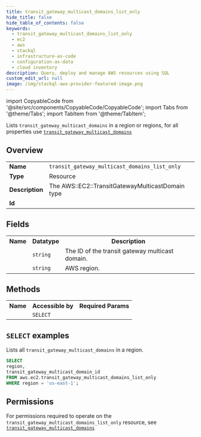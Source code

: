 ```yaml
---
title: transit_gateway_multicast_domains_list_only
hide_title: false
hide_table_of_contents: false
keywords:
  - transit_gateway_multicast_domains_list_only
  - ec2
  - aws
  - stackql
  - infrastructure-as-code
  - configuration-as-data
  - cloud inventory
description: Query, deploy and manage AWS resources using SQL
custom_edit_url: null
image: /img/stackql-aws-provider-featured-image.png
---
```


import CopyableCode from '@site/src/components/CopyableCode/CopyableCode';
import Tabs from '@theme/Tabs';
import TabItem from '@theme/TabItem';

Lists <code>transit_gateway_multicast_domains</code> in a region or regions, for all properties use <a href="/services/serviceName/transit_gateway_multicast_domains/"><code>transit_gateway_multicast_domains</code></a>

## Overview
<table>
<tbody>
<tr><td><b>Name</b></td><td><code>transit_gateway_multicast_domains_list_only</code></td></tr>
<tr><td><b>Type</b></td><td>Resource</td></tr>
<tr><td><b>Description</b></td><td>The AWS::EC2::TransitGatewayMulticastDomain type</td></tr>
<tr><td><b>Id</b></td><td><CopyableCode code="aws.ec2.transit_gateway_multicast_domains_list_only" /></td></tr>
</tbody>
</table>

## Fields
<table>
<tbody>
<tr><th>Name</th><th>Datatype</th><th>Description</th></tr><tr><td><CopyableCode code="transit_gateway_multicast_domain_id" /></td><td><code>string</code></td><td>The ID of the transit gateway multicast domain.</td></tr>
<tr><td><CopyableCode code="region" /></td><td><code>string</code></td><td>AWS region.</td></tr>
</tbody>
</table>

## Methods

<table>
<tbody>
  <tr>
    <th>Name</th>
    <th>Accessible by</th>
    <th>Required Params</th>
  </tr>
  <tr>
    <td><CopyableCode code="list_resources" /></td>
    <td><code>SELECT</code></td>
    <td><CopyableCode code="region" /></td>
  </tr>
</tbody>
</table>

## `SELECT` examples
Lists all <code>transit_gateway_multicast_domains</code> in a region.
```sql
SELECT
region,
transit_gateway_multicast_domain_id
FROM aws.ec2.transit_gateway_multicast_domains_list_only
WHERE region = 'us-east-1';
```


## Permissions

For permissions required to operate on the <code>transit_gateway_multicast_domains_list_only</code> resource, see <a href="/services/ec2/transit_gateway_multicast_domains/#permissions"><code>transit_gateway_multicast_domains</code></a>

